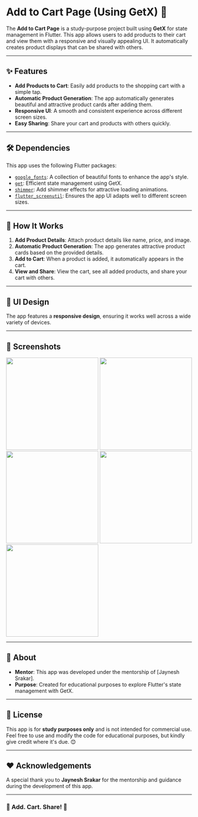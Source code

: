 # Add to Cart Page (Using GetX) 🛒

The **Add to Cart Page** is a study-purpose project built using **GetX** for state management in Flutter. This app allows users to add products to their cart and view them with a responsive and visually appealing UI. It automatically creates product displays that can be shared with others.

---

## ✨ Features

- **Add Products to Cart**: Easily add products to the shopping cart with a simple tap.
- **Automatic Product Generation**: The app automatically generates beautiful and attractive product cards after adding them.
- **Responsive UI**: A smooth and consistent experience across different screen sizes.
- **Easy Sharing**: Share your cart and products with others quickly.

---

## 🛠️ Dependencies

This app uses the following Flutter packages:

- [`google_fonts`](https://pub.dev/packages/google_fonts): A collection of beautiful fonts to enhance the app's style.
- [`get`](https://pub.dev/packages/get): Efficient state management using GetX.
- [`shimmer`](https://pub.dev/packages/shimmer): Add shimmer effects for attractive loading animations.
- [`flutter_screenutil`](https://pub.dev/packages/flutter_screenutil): Ensures the app UI adapts well to different screen sizes.

---

## 🚀 How It Works

1. **Add Product Details**: Attach product details like name, price, and image.
2. **Automatic Product Generation**: The app generates attractive product cards based on the provided details.
3. **Add to Cart**: When a product is added, it automatically appears in the cart.
4. **View and Share**: View the cart, see all added products, and share your cart with others.

---

## 📱 UI Design

The app features a **responsive design**, ensuring it works well across a wide variety of devices.

---

## 📸 Screenshots

<img src ="https://github.com/user-attachments/assets/fb349477-ae05-4e7f-ab8a-0533c8a6b341" width = "250">
<img src ="https://github.com/user-attachments/assets/f666623e-cb4e-4e90-a467-933a12bf45fc" width = "250">
<img src ="https://github.com/user-attachments/assets/d9f428fa-cfbc-47a8-b9a9-cc6dcbb51360" width = "250">
<img src ="https://github.com/user-attachments/assets/78cabdb3-ee7b-4392-a939-4064f6afcd07" width = "250">
<img src ="https://github.com/user-attachments/assets/8bafe7fb-396a-48c1-8ce5-b404a39fb2a7" width = "250">

---

## 📖 About

- **Mentor**: This app was developed under the mentorship of [Jaynesh Srakar].
- **Purpose**: Created for educational purposes to explore Flutter's state management with GetX.

---

## 📝 License

This app is for **study purposes only** and is not intended for commercial use. Feel free to use and modify the code for educational purposes, but kindly give credit where it's due. 😊

---

## ❤️ Acknowledgements

A special thank you to **Jaynesh Srakar** for the mentorship and guidance during the development of this app.

---

### 🛒 Add. Cart. Share! 🛒
